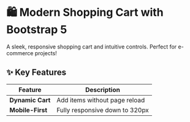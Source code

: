 # 🛍️ Modern Shopping Cart with Bootstrap 5



A sleek, responsive shopping cart and intuitive controls. Perfect for e-commerce projects!

## ✨ Key Features
| Feature | Description |
|---------|-------------|
| **Dynamic Cart** | Add items without page reload |
| **Mobile-First** | Fully responsive down to 320px |